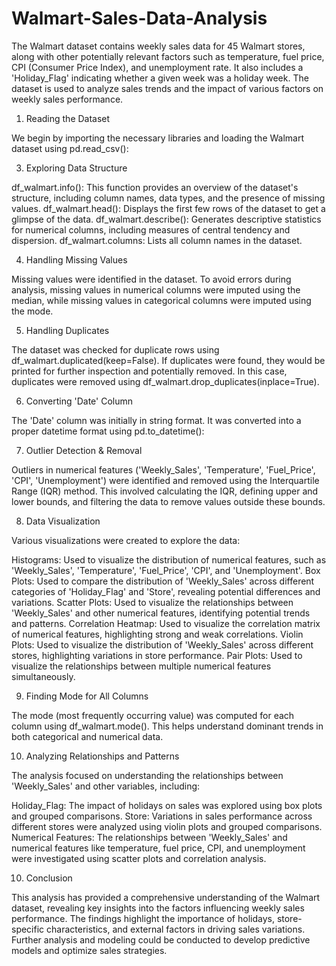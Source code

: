 # Walmart-Sales-Data-Analysis
The Walmart dataset contains weekly sales data for 45 Walmart stores, along with other potentially relevant factors such as temperature, fuel price, CPI (Consumer Price Index), and unemployment rate. It also includes a 'Holiday_Flag' indicating whether a given week was a holiday week. The dataset is used to analyze sales trends and the impact of various factors on weekly sales performance.

1. Reading the Dataset

We begin by importing the necessary libraries and loading the Walmart dataset using pd.read_csv():

3. Exploring Data Structure

df_walmart.info(): This function provides an overview of the dataset's structure, including column names, data types, and the presence of missing values.
df_walmart.head(): Displays the first few rows of the dataset to get a glimpse of the data.
df_walmart.describe(): Generates descriptive statistics for numerical columns, including measures of central tendency and dispersion.
df_walmart.columns: Lists all column names in the dataset.

4. Handling Missing Values

Missing values were identified in the dataset. To avoid errors during analysis, missing values in numerical columns were imputed using the median, while missing values in categorical columns were imputed using the mode.

5. Handling Duplicates

The dataset was checked for duplicate rows using df_walmart.duplicated(keep=False). If duplicates were found, they would be printed for further inspection and potentially removed. In this case, duplicates were removed using df_walmart.drop_duplicates(inplace=True).

6. Converting 'Date' Column

The 'Date' column was initially in string format. It was converted into a proper datetime format using pd.to_datetime():

7. Outlier Detection & Removal

Outliers in numerical features ('Weekly_Sales', 'Temperature', 'Fuel_Price', 'CPI', 'Unemployment') were identified and removed using the Interquartile Range (IQR) method. This involved calculating the IQR, defining upper and lower bounds, and filtering the data to remove values outside these bounds.

8. Data Visualization

Various visualizations were created to explore the data:

Histograms: Used to visualize the distribution of numerical features, such as 'Weekly_Sales', 'Temperature', 'Fuel_Price', 'CPI', and 'Unemployment'.
Box Plots: Used to compare the distribution of 'Weekly_Sales' across different categories of 'Holiday_Flag' and 'Store', revealing potential differences and variations.
Scatter Plots: Used to visualize the relationships between 'Weekly_Sales' and other numerical features, identifying potential trends and patterns.
Correlation Heatmap: Used to visualize the correlation matrix of numerical features, highlighting strong and weak correlations.
Violin Plots: Used to visualize the distribution of 'Weekly_Sales' across different stores, highlighting variations in store performance.
Pair Plots: Used to visualize the relationships between multiple numerical features simultaneously.

9. Finding Mode for All Columns

The mode (most frequently occurring value) was computed for each column using df_walmart.mode(). This helps understand dominant trends in both categorical and numerical data.

10. Analyzing Relationships and Patterns

The analysis focused on understanding the relationships between 'Weekly_Sales' and other variables, including:

Holiday_Flag: The impact of holidays on sales was explored using box plots and grouped comparisons.
Store: Variations in sales performance across different stores were analyzed using violin plots and grouped comparisons.
Numerical Features: The relationships between 'Weekly_Sales' and numerical features like temperature, fuel price, CPI, and unemployment were investigated using scatter plots and correlation analysis.

10. Conclusion

This analysis has provided a comprehensive understanding of the Walmart dataset, revealing key insights into the factors influencing weekly sales performance. The findings highlight the importance of holidays, store-specific characteristics, and external factors in driving sales variations. Further analysis and modeling could be conducted to develop predictive models and optimize sales strategies.
